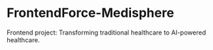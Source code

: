 # FrontendForce-Medisphere
Frontend project: Transforming traditional healthcare to AI-powered healthcare.
